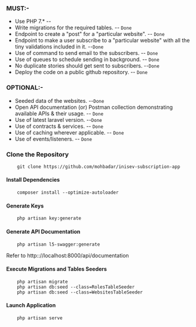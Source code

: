 ### MUST:-
- Use PHP 7.* --
- Write migrations for the required tables.  -- `Done`
- Endpoint to create a "post" for a "particular website". -- `Done`
- Endpoint to make a user subscribe to a "particular website" with all the tiny validations included in it. --`Done`
- Use of command to send email to the subscribers. -- `Done`
- Use of queues to schedule sending in background. -- `Done`
- No duplicate stories should get sent to subscribers. --`Done`
- Deploy the code on a public github repository. -- `Done`

### OPTIONAL:-
- Seeded data of the websites. --`Done`
- Open API documentation (or) Postman collection demonstrating available APIs & their usage. -- `Done` 
- Use of latest laravel version. --`Done`
- Use of contracts & services.  -- `Done`
- Use of caching wherever applicable. -- `Done`
- Use of events/listeners. -- `Done`





### Clone the Repository

```
    git clone https://github.com/mohbadar/inisev-subscription-app
```


#### Install Dependencies

```
    composer install --optimize-autoloader 
```


#### Generate Keys

```
    php artisan key:generate
```


#### Generate API Documentation 

```
    php artisan l5-swagger:generate
```

Refer to http:://localhost:8000/api/documentation


#### Execute Migrations and Tables Seeders

```
    php artisan migrate
    php artisan db:seed --class=RolesTableSeeder
    php artisan db:seed --class=WebsitesTableSeeder
```



#### Launch Application

```
    php artisan serve
```
